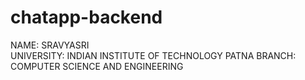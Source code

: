 # chatapp-backend

 NAME: SRAVYASRI \
 UNIVERSITY: INDIAN INSTITUTE OF TECHNOLOGY PATNA
 BRANCH: COMPUTER SCIENCE AND ENGINEERING

